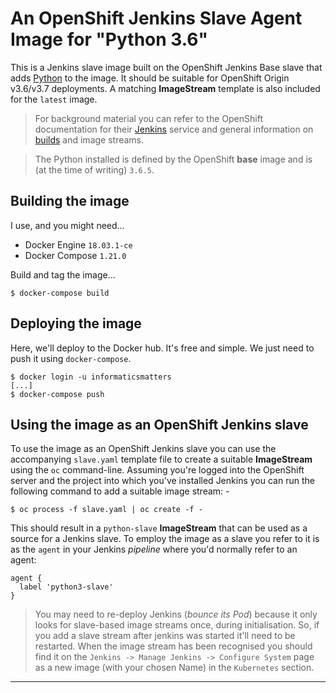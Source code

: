# An OpenShift Jenkins Slave Agent Image for "Python 3.6"
This is a Jenkins slave image built on the OpenShift Jenkins Base
slave that adds [Python] to the image. It should be
suitable for OpenShift Origin v3.6/v3.7 deployments. A matching
**ImageStream** template is also included for the `latest` image.

>   For background material you can refer to the OpenShift documentation for
    their [Jenkins] service and general information on [builds] and image
    streams.

>   The Python installed is defined by the OpenShift **base** image and
    is (at the time of writing) `3.6.5`.

## Building the image
I use, and you might need...

-   Docker Engine `18.03.1-ce`
-   Docker Compose `1.21.0`
    
Build and tag the image...

    $ docker-compose build

## Deploying the image
Here, we'll deploy to the Docker hub. It's free and simple. We just need to
push it using `docker-compose`.

    $ docker login -u informaticsmatters
    [...]
    $ docker-compose push

## Using the image as an OpenShift Jenkins slave
To use the image as an OpenShift Jenkins slave you can use the accompanying
`slave.yaml` template file to create a suitable **ImageStream** using the `oc`
command-line. Assuming you're logged into the OpenShift server and the project
into which you've installed Jenkins you can run the following command to add
a suitable image stream: -

    $ oc process -f slave.yaml | oc create -f -

This should result in a `python-slave` **ImageStream** that can be used as a
source for a Jenkins slave. To employ the image as a slave you refer to it is
as the `agent` in your Jenkins _pipeline_ where you'd normally refer to an
agent:

    agent {
      label 'python3-slave'
    }

>   You may need to re-deploy Jenkins (_bounce its Pod_) because it only looks
    for slave-based image streams once, during initialisation. So, if you add a
    slave stream after jenkins was started it'll need to be restarted. When the
    image stream has been recognised you should find it on the
    `Jenkins -> Manage Jenkins -> Configure System` page as a new image
    (with your chosen Name) in the `Kubernetes` section.

---

[builds]: https://docs.openshift.com/container-platform/3.6/architecture/core_concepts/builds_and_image_streams.html
[jenkins]: https://docs.openshift.com/container-platform/3.6/using_images/other_images/jenkins.html
[python]: https://www.python.org

